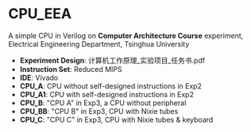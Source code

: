 # CPU_EEA

A simple CPU in Verilog on **Computer Architecture Course** experiment, Electrical Engineering Department, Tsinghua University

- **Experiment Design**: 计算机工作原理_实验项目_任务书.pdf
- **Instruction Set**: Reduced MIPS
- **IDE**: Vivado
- **CPU_A**: CPU without self-designed instructions in Exp2
- **CPU_A1**: CPU with self-designed instructions in Exp2
- **CPU_B**: "CPU A" in Exp3, a CPU without peripheral
- **CPU_BB**: "CPU B" in Exp3, CPU with Nixie tubes
- **CPU_C**: "CPU C" in Exp3, CPU with Nixie tubes & keyboard